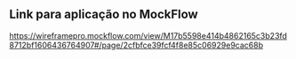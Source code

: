## Link para aplicação no MockFlow

https://wireframepro.mockflow.com/view/M17b5598e414b4862165c3b23fd8712bf1606436764907#/page/2cfbfce39fcf4f8e85c06929e9cac68b
